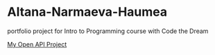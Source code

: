 # Altana-Narmaeva-Haumea
portfolio project for Intro to Programming course with Code the Dream

[My Open API Project]([https://github.com/yourUsernameHere/yourname-open-api](https://github.com/altanan/open-API-project.git))
